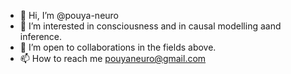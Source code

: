 - 👋 Hi, I’m @pouya-neuro
- 👀 I’m interested in consciousness and in causal modelling aand inference. 
- 💞️ I’m open to collaborations in the fields above. 
- 📫 How to reach me pouyaneuro@gmail.com

<!---
pouya-neuro/pouya-neuro is a ✨ special ✨ repository because its `README.md` (this file) appears on your GitHub profile.
You can click the Preview link to take a look at your changes.
--->
